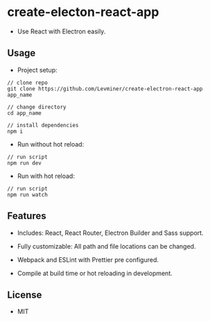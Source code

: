 # create-electon-react-app

-   Use React with Electron easily.

## Usage

-   Project setup:

```
// clone repo
git clone https://github.com/Levminer/create-electron-react-app app_name

// change directory
cd app_name

// install dependencies
npm i
```

-   Run without hot reload:

```
// run script
npm run dev
```

-   Run with hot reload:

```
// run script
npm run watch
```

## Features

-   Includes: React, React Router, Electron Builder and Sass support.

-   Fully customizable: All path and file locations can be changed.

-   Webpack and ESLint with Prettier pre configured.

-   Compile at build time or hot reloading in development.

## License

-   MIT
